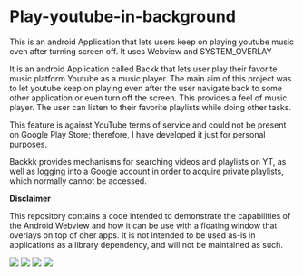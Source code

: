# Play-youtube-in-background
This is an android Application that lets users keep on playing youtube music even after turning screen off. It uses Webview and SYSTEM_OVERLAY


It is an android Application called Backk that lets user play their favorite music platform Youtube as a music player. The main aim of this project was to let youtube keep on playing even after the user navigate back to some other application or even turn off the screen. This provides a feel of music player. The user can listen to their favorite playlists while doing other tasks.

This feature is against YouTube terms of service and could not be present on Google Play Store; therefore, I have developed it just for personal purposes.

Backkk provides mechanisms for searching videos and playlists on YT, as well as logging into a Google account in order to acquire private playlists, which normally cannot be accessed.

**Disclaimer**

This repository contains a code intended to demonstrate the capabilities of the Android Webview and how it can be use with a floating window that overlays on top of oher apps. It is not intended to be used as-is in applications as a library dependency, and will not be maintained as such.


![](Images/Screenshot1.jpg)
![](Images/Screenshot2.jpg)
![](Images/Screenshot3.jpg)
![](Images/Screenshot4.jpg)
  
